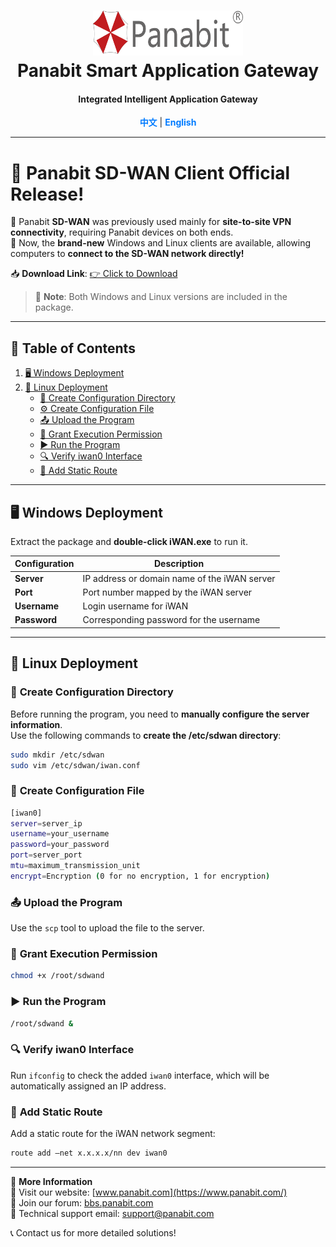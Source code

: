 <a name="readme-top"></a>
<h1 align="center">
  <img src="assets/Panabit.png" alt="Panabit" width="240" height="72">
  <br>
  Panabit Smart Application Gateway
</h1>
<h4 align="center">Integrated Intelligent Application Gateway</h4>

<p align="center">
  <a href="README.md" style="color: #007bff; text-decoration: none; font-weight: bold;">中文</a> | <span style="color: #007bff; font-weight: bold;">English</span>
</p>

---

# 🚀 **Panabit SD-WAN Client Official Release!**

🔹 Panabit **SD-WAN** was previously used mainly for **site-to-site VPN connectivity**, requiring Panabit devices on both ends.  
🔹 Now, the **brand-new** Windows and Linux clients are available, allowing computers to **connect to the SD-WAN network directly!**  

📥 **Download Link**: [👉 Click to Download](https://www.panabit.com/download)  

> 📝 **Note**: Both Windows and Linux versions are included in the package.

---

## 📌 **Table of Contents**
1. [🖥 Windows Deployment](#-windows-deployment)
2. [🐧 Linux Deployment](#-linux-deployment)
   - [📂 Create Configuration Directory](#-create-configuration-directory)
   - [⚙️ Create Configuration File](#-create-configuration-file)
   - [📤 Upload the Program](#-upload-the-program)
   - [🔑 Grant Execution Permission](#-grant-execution-permission)
   - [▶️ Run the Program](#-run-the-program)
   - [🔍 Verify iwan0 Interface](#-verify-iwan0-interface)
   - [🚦 Add Static Route](#-add-static-route)

---

## 🖥 **Windows Deployment**
Extract the package and **double-click iWAN.exe** to run it.

| Configuration | Description |
|-------------|-------------|
| **Server** | IP address or domain name of the iWAN server |
| **Port** | Port number mapped by the iWAN server |
| **Username** | Login username for iWAN |
| **Password** | Corresponding password for the username |

---

## 🐧 **Linux Deployment**

### 📂 **Create Configuration Directory**

Before running the program, you need to **manually configure the server information**.  
Use the following commands to **create the /etc/sdwan directory**:
```bash
sudo mkdir /etc/sdwan
sudo vim /etc/sdwan/iwan.conf
```

### 📂 **Create Configuration File**

```bash
[iwan0]
server=server_ip
username=your_username
password=your_password
port=server_port
mtu=maximum_transmission_unit
encrypt=Encryption (0 for no encryption, 1 for encryption)
```

### 📤 **Upload the Program**

Use the `scp` tool to upload the file to the server.

### 🔑 **Grant Execution Permission**

```bash
chmod +x /root/sdwand
```

### ▶️ **Run the Program**

```bash
/root/sdwand &
```

###  🔍 **Verify iwan0 Interface**

Run `ifconfig` to check the added `iwan0` interface, which will be automatically assigned an IP address.

###  🚦 **Add Static Route**

Add a static route for the iWAN network segment:

```bash
route add –net x.x.x.x/nn dev iwan0
```

---

📢 **More Information**  
🔗 Visit our website: [www.panabit.com](https://www.panabit.com/)  
🔗 Join our forum: [bbs.panabit.com](https://bbs.panabit.com/)  
🔗 Technical support email: support@panabit.com  

📞 Contact us for more detailed solutions!


